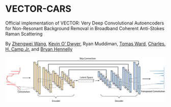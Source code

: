 # VECTOR-CARS
Official implementation of VECTOR: Very Deep Convolutional Autoencoders for Non-Resonant Background Removal in Broadband Coherent Anti-Stokes Raman Scattering 

By [Zhengwei Wang](https://villawang.github.io/), [Kevin O’ Dwyer](https://www.maynoothuniversity.ie/people/kevin-o-dwyer), Ryan Muddiman, [Tomas Ward](https://www.computing.dcu.ie/~tward/), [Charles. H. Camp Jr.](https://scholar.google.com/citations?user=FuQ26PQAAAAJ&hl=en) and [Bryan Hennelly](https://scholar.google.com/citations?user=UwRiAWAAAAAJ&hl=en)


<p align="center"><img src="./imgs/CAE_architecture-1.png" width="800px"></img> 
